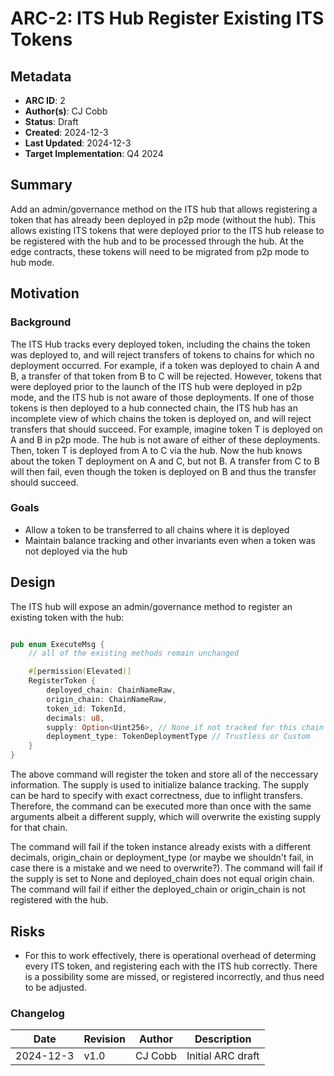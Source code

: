 # ARC-2: ITS Hub Register Existing ITS Tokens

## Metadata

- **ARC ID**: 2
- **Author(s)**: CJ Cobb
- **Status**: Draft
- **Created**: 2024-12-3
- **Last Updated**: 2024-12-3
- **Target Implementation**: Q4 2024

## Summary

Add an admin/governance method on the ITS hub that allows registering a token that has already been deployed
in p2p mode (without the hub). This allows existing ITS tokens that were deployed prior to the ITS hub release to 
be registered with the hub and to be processed through the hub. At the edge contracts, these tokens will need to be
migrated from p2p mode to hub mode.

## Motivation

### Background

The ITS Hub tracks every deployed token, including the chains the token was deployed to, and will reject transfers
of tokens to chains for which no deployment occurred. For example, if a token was deployed to chain A and B, a 
transfer of that token from B to C will be rejected. However, tokens that were deployed prior to the launch of the
ITS hub were deployed in p2p mode, and the ITS hub is not aware of those deployments. If one of those tokens is 
then deployed to a hub connected chain, the ITS hub has an incomplete view of which chains the token is deployed 
on, and will reject transfers that should succeed. For example, imagine token T is deployed on A and B in p2p 
mode. The hub is not aware of either of these deployments. Then, token T is deployed from A to C via the hub. Now 
the hub knows about the token T deployment on A and C, but not B. A transfer from C to B will then fail, even 
though the token is deployed on B and thus the transfer should succeed.


### Goals

- Allow a token to be transferred to all chains where it is deployed
- Maintain balance tracking and other invariants even when a token was not deployed via the hub

## Design

The ITS hub will expose an admin/governance method to register an existing token with the hub:

```rust

pub enum ExecuteMsg {
    // all of the existing methods remain unchanged

    #[permission(Elevated)]
    RegisterToken {
        deployed_chain: ChainNameRaw,
        origin_chain: ChainNameRaw,
        token_id: TokenId,
        decimals: u8,
        supply: Option<Uint256>, // None if not tracked for this chain
        deployment_type: TokenDeploymentType // Trustless or Custom
    }
}
```

The above command will register the token and store all of the neccessary information. The supply is used to
initialize balance tracking. The supply can be hard to specify with exact correctness, due to inflight transfers.
Therefore, the command can be executed more than once with the same arguments albeit a different supply, which will
overwrite the existing supply for that chain.

The command will fail if the token instance already exists with a different decimals, origin_chain or
deployment_type (or maybe we shouldn't fail, in case there is a mistake and we need to overwrite?).
The command will fail if the supply is set to None and deployed_chain does not equal origin chain.
The command will fail if either the deployed_chain or origin_chain is not registered with the hub.

## Risks

- For this to work effectively, there is operational overhead of determing every ITS token, and registering each
with the ITS hub correctly. There is a possibility some are missed, or registered incorrectly, and thus need to be adjusted.

### Changelog

| Date | Revision | Author | Description |
|------|-----------|---------|-------------|
| 2024-12-3 | v1.0 | CJ Cobb | Initial ARC draft |